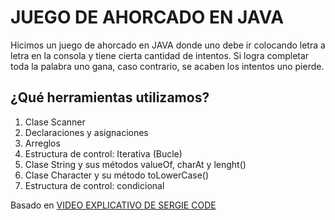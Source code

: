 # JUEGO DE AHORCADO EN JAVA

Hicimos un juego de ahorcado en JAVA donde uno debe ir colocando letra a letra en la consola y tiene cierta cantidad de intentos. Si logra completar toda la palabra uno gana, caso contrario, se acaben los intentos uno pierde.

## ¿Qué herramientas utilizamos?

1. Clase Scanner
2. Declaraciones y asignaciones
3. Arreglos
4. Estructura de control: Iterativa (Bucle)
5. Clase String y sus métodos valueOf, charAt y lenght()
6. Clase Character y su método toLowerCase()
7. Estructura de control: condicional

Basado en [VIDEO EXPLICATIVO DE SERGIE CODE](https://www.youtube.com/watch?v=BdNqW63ZaB0&t=10521s)
